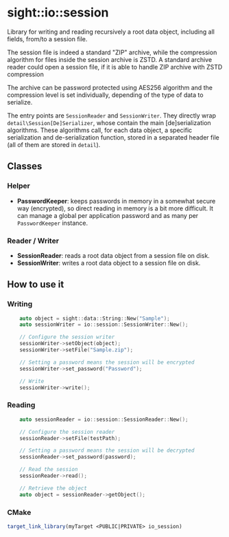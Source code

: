 # sight::io::session

Library for writing and reading recursively a root data object, including all fields, from/to a session file.

The session file is indeed a standard "ZIP" archive, while the compression algorithm for files inside the session
archive is ZSTD. A standard archive reader could open a session file, if it is able to handle ZIP archive with ZSTD
compression

The archive can be password protected using AES256 algorithm and the compression level is set individually, depending
of the type of data to serialize.

The entry points are `SessionReader` and `SessionWriter`. They directly wrap `detail\Session[De]Serializer`, whose
contain the main \[de\]serialization algorithms. These algorithms call, for each data object, a specific serialization
and de-serialization function, stored in a separated header file (all of them are stored in `detail`).


## Classes

### Helper

- **PasswordKeeper**: keeps passwords in memory in a somewhat secure way (encrypted), so direct reading in memory is a bit more difficult. It can manage a global per application password and as many per `PasswordKeeper` instance.

### Reader / Writer

- **SessionReader**: reads a root data object from a session file on disk.
- **SessionWriter**: writes a root data object to a session file on disk.

## How to use it

### Writing

```c++
    auto object = sight::data::String::New("Sample");
    auto sessionWriter = io::session::SessionWriter::New();

    // Configure the session writer
    sessionWriter->setObject(object);
    sessionWriter->setFile("Sample.zip");

    // Setting a password means the session will be encrypted
    sessionWriter->set_password("Password");

    // Write
    sessionWriter->write();
```

### Reading

```c++
    auto sessionReader = io::session::SessionReader::New();

    // Configure the session reader
    sessionReader->setFile(testPath);

    // Setting a password means the session will be decrypted
    sessionReader->set_password(password);

    // Read the session
    sessionReader->read();

    // Retrieve the object
    auto object = sessionReader->getObject();
```

### CMake

```cmake
target_link_library(myTarget <PUBLIC|PRIVATE> io_session)
```



